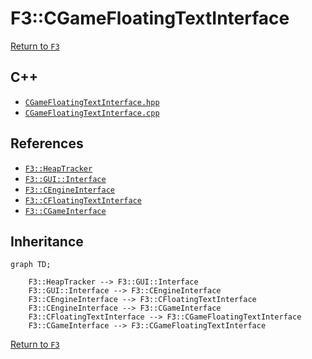# F3::CGameFloatingTextInterface

[Return to `F3`](/docs/F3.md)

## C++

- [`CGameFloatingTextInterface.hpp`](/c++/include/CGameFloatingTextInterface.hpp)
- [`CGameFloatingTextInterface.cpp`](/c++/source/CGameFloatingTextInterface.cpp)

## References

- [`F3::HeapTracker`](/docs/F3/HeapTracker.md)
- [`F3::GUI::Interface`](/docs/F3/GUI/Interface.md)
- [`F3::CEngineInterface`](/docs/F3/CEngineInterface.md)
- [`F3::CFloatingTextInterface`](/docs/F3/CFloatingTextInterface.md)
- [`F3::CGameInterface`](/docs/F3/CGameInterface.md)

## Inheritance

```mermaid
graph TD;
    
    F3::HeapTracker --> F3::GUI::Interface
    F3::GUI::Interface --> F3::CEngineInterface
    F3::CEngineInterface --> F3::CFloatingTextInterface
    F3::CEngineInterface --> F3::CGameInterface
    F3::CFloatingTextInterface --> F3::CGameFloatingTextInterface
    F3::CGameInterface --> F3::CGameFloatingTextInterface
```

[Return to `F3`](/docs/F3.md)